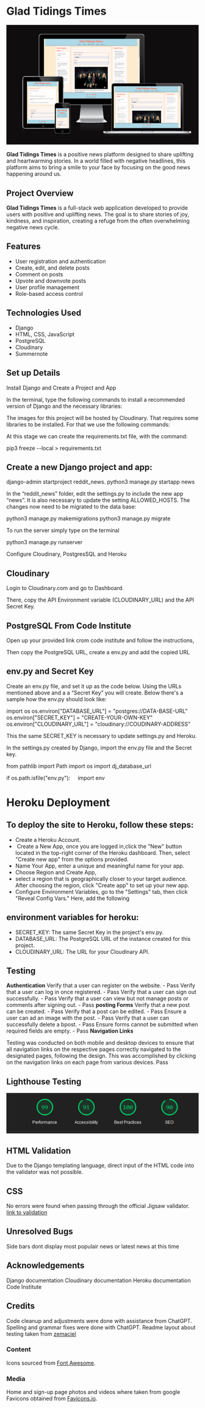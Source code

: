   
# Glad Tidings Times

![Responsive Mockup](/static/images/responsive.PNG)

**Glad Tidings Times** is a positive news platform designed to share uplifting and heartwarming stories. In a world filled with negative headlines, this platform aims to bring a smile to your face by focusing on the good news happening around us.



## Project Overview

**Glad Tidings Times** is a full-stack web application developed to provide users with positive and uplifting news. The goal is to share stories of joy, kindness, and inspiration, creating a refuge from the often overwhelming negative news cycle.

  

## Features

*   User registration and authentication
*   Create, edit, and delete posts
*   Comment on posts
*   Upvote and downvote posts
*   User profile management
*   Role-based access control

## Technologies Used

*   Django
*   HTML, CSS, JavaScript
*   PostgreSQL
*   Cloudinary
*   Summernote


## Set up Details

Install Django and Create a Project and App

In the terminal, type the following commands to install a recommended version of Django and the necessary libraries:

The images for this project will be hosted by Cloudinary. That requires some libraries to be installed. For that we use the following commands:

At this stage we can create the requirements.txt file, with the command:

pip3 freeze --local > requirements.txt

## Create a new Django project and app:

django-admin startproject reddit\_news.
python3 manage.py startapp news

In the “reddit\_news” folder, edit the settings.py to include the new app “news”. It is also necessary to update the setting ALLOWED\_HOSTS.
The changes now need to be migrated to the data base:

python3 manage.py makemigrations
python3 manage.py migrate


To run the server simply type on the terminal

python3 manage.py runserver

Configure Cloudinary, PostgresSQL and Heroku


## Cloudinary


Login to Cloudinary.com and go to Dashboard.

There, copy the API Environment variable (CLOUDINARY\_URL) and the API Secret Key.


## PostgreSQL From Code Institute


Open up your provided link crom code institute and follow the instructions,


Then copy the PostgreSQL URL, create a env.py and add the copied URL

  

## env.py and Secret Key

  

Create an env.py file, and set it up as the code below. Using the URLs mentioned above and a a “Secret Key” you will create. Below there's a sample how the env.py should look like:

  

import os
os.environ\["DATABASE\_URL"\] = "postgres://DATA-BASE-URL"
os.environ\["SECRET\_KEY"\] = "CREATE-YOUR-OWN-KEY"
os.environ\["CLOUDINARY\_URL"\] = "cloudinary://COUDINARY-ADDRESS"

  

This the same SECRET\_KEY is necessary to update settings.py and Heroku.

  

In the settings.py created by Django, import the env.py file and the Secret key.

  

from pathlib import Path
import os
import dj\_database\_url

if os.path.isfile("env.py"):
    import env

  

# Heroku Deployment

  

## To deploy the site to Heroku, follow these steps:

  

*   Create a Heroku Account.
*    Create a New App, once you are logged in,click the "New" button located in the top-right corner of the Heroku dashboard. Then, select "Create new app" from the options provided.
*   Name Your App, enter a unique and meaningful name for your app.
*   Choose Region and Create App,
*   select a region that is geographically closer to your target audience. After choosing the region, click "Create app" to set up your new app.
*   Configure Environment Variables, go to the "Settings" tab, then click "Reveal Config Vars." Here, add the following

  

## environment variables for heroku:

  

*   SECRET\_KEY: The same Secret Key in the project's env.py.
*   DATABASE\_URL: The PostgreSQL URL of the instance created for this project.
*   CLOUDINARY\_URL: The URL for your Cloudinary API.

## Testing

 **Authentication**
Verify that a user can register on the website. - Pass
Verify that a user can log in once registered. - Pass
Verify that a user can sign out successfully. - Pass
Verify that a user can view but not manage posts or comments after signing out. - Pass
 **posting Forms**
Verify that a new post can be created. - Pass
Verify that a post can be edited. - Pass
Ensure a user can ad an image with the post. - Pass
Verify that a user can successfully delete a bpost. - Pass
Ensure forms cannot be submitted when required fields are empty. - Pass
 **Navigation Links**
    
Testing was conducted on both mobile and desktop devices to ensure that all navigation links on the respective pages correctly navigated to the designated pages, following the design. This was accomplished by clicking on the navigation links on each page from various devices.
Pass

## Lighthouse Testing

![Lighthouse Report](/static/images/lighthouse%20score.PNG)

## HTML Validation
Due to the Django templating language, direct input of the HTML code into the validator was not possible.

## CSS

No errors were found when passing through the official Jigsaw validator.
 [link to validation](http://jigsaw.w3.org/css-validator/validator?lang=en&profile=css3svg&uri=https%3A%2F%2Fpp4-news-eb7b0cc22f26.herokuapp.com%2F&usermedium=all&vextwarning=&warning=1)


## Unresolved Bugs

Side bars dont display most populair news or latest news at this time

  
## Acknowledgements

Django documentation
Cloudinary documentation
Heroku documentation
Code Institute

## Credits 

Code cleanup and adjustments were done with assistance from ChatGPT.
Spelling and grammar fixes were done with ChatGPT.
Readme layout about testing taken from [zemaciel ](https://github.com/zemaciel/pp4/blob/main/README.md#testing)

### Content 
Icons sourced from [Font Awesome](https://fontawesome.com/).

### Media

Home and sign-up page photos and videos where taken from google
Favicons obtained from [Favicons.io](https://favicon.io/emoji-favicons/microscope/).
